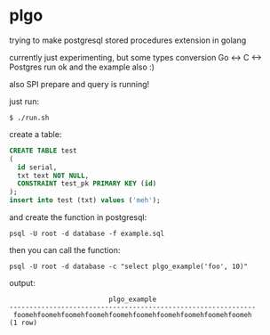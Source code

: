 # plgo
trying to make postgresql stored procedures extension in golang

currently just experimenting, but some types conversion Go <-> C <-> Postgres run ok and the example also :)

also SPI prepare and query is running!

just run:

```
$ ./run.sh
```

create a table:

```sql
CREATE TABLE test
(
  id serial,
  txt text NOT NULL,
  CONSTRAINT test_pk PRIMARY KEY (id)
);
insert into test (txt) values ('meh');
```

and create the function in postgresql:

```
psql -U root -d database -f example.sql
```

then you can call the function:

```
psql -U root -d database -c "select plgo_example('foo', 10)"

```
output:

```
                         plgo_example                         
--------------------------------------------------------------
 foomehfoomehfoomehfoomehfoomehfoomehfoomehfoomehfoomehfoomeh
(1 row)
```
